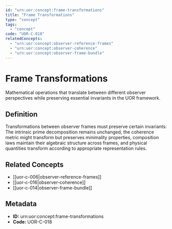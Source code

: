 ```yaml
---
id: "urn:uor:concept:frame-transformations"
title: "Frame Transformations"
type: "concept"
tags:
  - "concept"
code: "UOR-C-018"
relatedConcepts:
  - "urn:uor:concept:observer-reference-frames"
  - "urn:uor:concept:observer-coherence"
  - "urn:uor:concept:observer-frame-bundle"
---
```


# Frame Transformations

Mathematical operations that translate between different observer perspectives while preserving essential invariants in the UOR framework.

## Definition

Transformations between observer frames must preserve certain invariants: The intrinsic prime decomposition remains unchanged, the coherence metric might transform but preserves minimality properties, composition laws maintain their algebraic structure across frames, and physical quantities transform according to appropriate representation rules.

## Related Concepts

- [[uor-c-006|observer-reference-frames]]
- [[uor-c-016|observer-coherence]]
- [[uor-c-014|observer-frame-bundle]]

## Metadata

- **ID:** urn:uor:concept:frame-transformations
- **Code:** UOR-C-018
